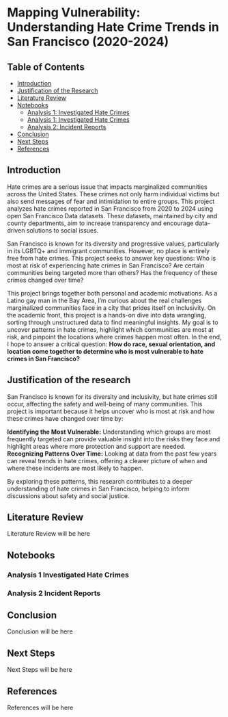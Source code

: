 # Mapping Vulnerability: Understanding Hate Crime Trends in San Francisco (2020-2024)

## **Table of Contents**
- [Introduction](#introduction)
- [Justification of the Research](#justification-of-the-research)
- [Literature Review](#literature-review)
- [Notebooks](#notebooks)
  - [Analysis 1: Investigated Hate Crimes](#analysis-1-investigated-hate-crimes)
  - [Analysis 1: Investigated Hate Crimes](https://github.com/jcsibajam/sf_hate_crimes/blob/5451d6f6ea76fd95694f8c92c45c524ef4d67610/Analysis%201%20-%20Police%20Department%20Investigated%20Hate%20Crimes%20Dataset.ipynb)
  - [Analysis 2: Incident Reports](#analysis-2-incident-reports)
- [Conclusion](#conclusion)
- [Next Steps](#next-steps)
- [References](#references)

## Introduction

Hate crimes are a serious issue that impacts marginalized communities across the United States. These crimes not only harm individual victims but also send messages of fear and intimidation to entire groups. This project analyzes hate crimes reported in San Francisco from 2020 to 2024 using open San Francisco Data datasets. These datasets, maintained by city and county departments, aim to increase transparency and encourage data-driven solutions to social issues.

San Francisco is known for its diversity and progressive values, particularly in its LGBTQ+ and immigrant communities. However, no place is entirely free from hate crimes. This project seeks to answer key questions: Who is most at risk of experiencing hate crimes in San Francisco? Are certain communities being targeted more than others? Has the frequency of these crimes changed over time?

This project brings together both personal and academic motivations. As a Latino gay man in the Bay Area, I’m curious about the real challenges marginalized communities face in a city that prides itself on inclusivity. On the academic front, this project is a hands-on dive into data wrangling, sorting through unstructured data to find meaningful insights. My goal is to uncover patterns in hate crimes, highlight which communities are most at risk, and pinpoint the locations where crimes happen most often. In the end, I hope to answer a critical question: **How do race, sexual orientation, and location come together to determine who is most vulnerable to hate crimes in San Francisco?**

## Justification of the research

San Francisco is known for its diversity and inclusivity, but hate crimes still occur, affecting the safety and well-being of many communities. This project is important because it helps uncover who is most at risk and how these crimes have changed over time by:

**Identifying the Most Vulnerable:** Understanding which groups are most frequently targeted can provide valuable insight into the risks they face and highlight areas where more protection and support are needed.\
**Recognizing Patterns Over Time:** Looking at data from the past few years can reveal trends in hate crimes, offering a clearer picture of when and where these incidents are most likely to happen.

By exploring these patterns, this research contributes to a deeper understanding of hate crimes in San Francisco, helping to inform discussions about safety and social justice.

## Literature Review

Literature Review will be here

## Notebooks

### Analysis 1 Investigated Hate Crimes

### Analysis 2 Incident Reports

## Conclusion

Conclusion will be here

## Next Steps

Next Steps will be here

## References

References will be here
